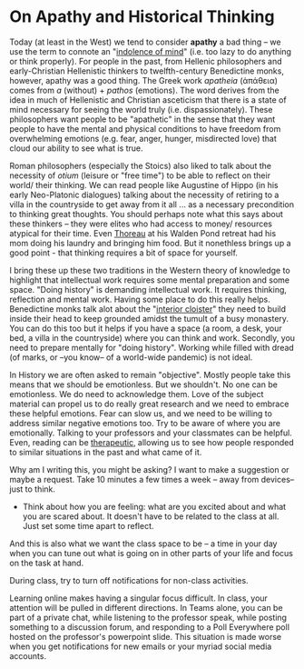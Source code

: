 # On Apathy and Historical Thinking

Today \(at least in the West\) we tend to consider **apathy** a bad thing – we use the term to connote an "[indolence of mind](https://www.oed.com/view/Entry/9052?redirectedFrom=apathy#eid)" \(i.e. too lazy to do anything or think properly\). For people in the past, from Hellenic philosophers and early-Christian Hellenistic thinkers to twelfth-century Benedictine monks, however, apathy was a good thing. The Greek work _apatheia_ \(ἀπάθεια\) comes from _a_ \(without\) + _pathos_ \(emotions\). The word derives from the idea in much of Hellenistic and Christian asceticism that there is a state of mind necessary for seeing the world truly \(i.e. dispassionately\). These philosophers want people to be "apathetic" in the sense that they want people to have the mental and physical conditions to have freedom from overwhelming emotions \(e.g. fear, anger, hunger, misdirected love\) that cloud our ability to see what is true.

Roman philosophers \(especially the Stoics\) also liked to talk about the necessity of _otium_ \(leisure or "free time"\) to be able to reflect on their world/ their thinking. We can read people like Augustine of Hippo \(in his early Neo-Platonic dialogues\) talking about the necessity of retiring to a villa in the countryside to get away from it all ... as a necessary precondition to thinking great thoughts. You should perhaps note what this says about these thinkers – they were elites who had access to money/ resources atypical for their time. Even [Thoreau](https://newrepublic.com/article/123162/everybody-hates-henry-david-thoreau) at his Walden Pond retreat had his mom doing his laundry and bringing him food. But it nonethless brings up a good point - that thinking requires a bit of space for yourself.

I bring these up these two traditions in the Western theory of knowledge to highlight that intellectual work requires some mental preparation and some space. "Doing history" is demanding intellectual work. It requires thinking, reflection and mental work. Having some place to do this really helps. Benedictine monks talk alot about the "[interior cloister](https://books.google.ca/books?id=mndRCyKkWt0C&lpg=PA100&ots=UUzOycd6hl&dq=interior%20cloister%20monasticism&pg=PA100#v=onepage&q=interior%20cloister%20monasticism&f=false)" they need to build inside their head to keep grounded amidst the tumult of a busy monastery. You can do this too but it helps if you have a space \(a room, a desk, your bed, a villa in the countryside\) where you can think and work. Secondly, you need to prepare mentally for "doing history". Working while filled with dread \(of marks, or –you know– of a world-wide pandemic\) is not ideal.

In History we are often asked to remain "objective". Mostly people take this means that we should be emotionless. But we shouldn't. No one can be emotionless. We do need to acknowledge them. Love of the subject material can propel us to do really great research and we need to embrace these helpful emotions. Fear can slow us, and we need to be willing to address similar negative emotions too. Try to be aware of where you are emotionally. Talking to your professors and your classmates can be helpful. Even, reading can be [therapeutic](https://www.theguardian.com/books/2008/jan/05/fiction.scienceandnature), allowing us to see how people responded to similar situations in the past and what came of it.

Why am I writing this, you might be asking? I want to make a suggestion or maybe a request. Take 10 minutes a few times a week – away from devices– just to think.

* Think about how you are feeling: what are you excited about and what you are scared about. It doesn't have to be related to the class at all. Just set some time apart to reflect.

And this is also what we want the class space to be – a time in your day when you can tune out what is going on in other parts of your life and focus on the task at hand.

During class, try to turn off notifications for non-class activities.

Learning online makes having a singular focus difficult. In class, your attention will be pulled in different directions. In Teams alone, you can be part of a private chat, while listening to the professor speak, while posting something to a discussion forum, and responding to a Poll Everywhere poll hosted on the professor's powerpoint slide. This situation is made worse when you get notifications for new emails or your myriad social media accounts.

​

